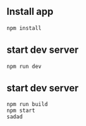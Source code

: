 ## Install app

```
npm install
```

## start dev server
```
npm run dev
```

## start dev server
```
npm run build
npm start
sadad
```
